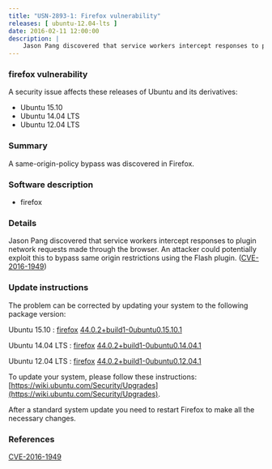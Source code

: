 ```yaml
---
title: "USN-2893-1: Firefox vulnerability"
releases: [ ubuntu-12.04-lts ]
date: 2016-02-11 12:00:00
description: |
    Jason Pang discovered that service workers intercept responses to plugin network requests made through the browser. An attacker could potentially exploit this to bypass same origin restrictions using the Flash plugin. ([CVE-2016-1949](http://people.ubuntu.com/~ubuntu-security/cve/CVE-2016-1949)) 
--- 
```

 
### firefox vulnerability

A security issue affects these releases of Ubuntu and its derivatives:

* Ubuntu 15.10
* Ubuntu 14.04 LTS
* Ubuntu 12.04 LTS

### Summary

A same-origin-policy bypass was discovered in Firefox. 

### Software description

* firefox 

### Details

Jason Pang discovered that service workers intercept responses to plugin network requests made through the browser. An attacker could potentially exploit this to bypass same origin restrictions using the Flash plugin. ([CVE-2016-1949](http://people.ubuntu.com/~ubuntu-security/cve/CVE-2016-1949)) 

### Update instructions

The problem can be corrected by updating your system to the following package version:

Ubuntu 15.10
 : [firefox](https://launchpad.net/ubuntu/+source/firefox) <span> [44.0.2+build1-0ubuntu0.15.10.1](https://launchpad.net/ubuntu/+source/firefox/44.0.2+build1-0ubuntu0.15.10.1) </span> 

Ubuntu 14.04 LTS
 : [firefox](https://launchpad.net/ubuntu/+source/firefox) <span> [44.0.2+build1-0ubuntu0.14.04.1](https://launchpad.net/ubuntu/+source/firefox/44.0.2+build1-0ubuntu0.14.04.1) </span> 

Ubuntu 12.04 LTS
 : [firefox](https://launchpad.net/ubuntu/+source/firefox) <span> [44.0.2+build1-0ubuntu0.12.04.1](https://launchpad.net/ubuntu/+source/firefox/44.0.2+build1-0ubuntu0.12.04.1) </span> 

To update your system, please follow these instructions: [https://wiki.ubuntu.com/Security/Upgrades](https://wiki.ubuntu.com/Security/Upgrades).

After a standard system update you need to restart Firefox to make all the necessary changes. 

### References

 [CVE-2016-1949](http://people.ubuntu.com/~ubuntu-security/cve/CVE-2016-1949)
 

